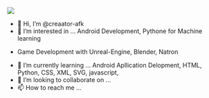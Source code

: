 <img src = "https://ugc.kn3.net/i/origin/http://www.officialpsds.com/images/thumbs/Street-Fighter---Akuma-Back-psd29310.png">

- 👋 Hi, I’m @creaator-afk
- 👀 I’m interested in ... Android Development, Pythone for Machine learning  
* Game Development with Unreal-Engine, Blender, Natron
- 🌱 I’m currently learning ... Android Apllication Delopment, HTML, Python, CSS, XML, SVG, javascript,
- 💞️ I’m looking to collaborate on ... 
- 📫 How to reach me ...

<!---
creaator-afk/creaator-afk is a ✨ special ✨ repository because its `README.md` (this file) appears on your GitHub profile.
You can click the Preview link to take a look at your changes.
--->

